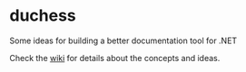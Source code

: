 duchess
=======

Some ideas for building a better documentation tool for .NET

Check the [wiki](https://github.com/shiftkey/duchess/wiki) for details about the concepts and ideas.
